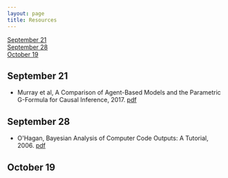 ```yaml
---
layout: page
title: Resources
---
```


[September 21](#sept21)  
[September 28](#sept28)  
[October 19](#oct19)

## September 21
<a id="sept21"></a>

  -  Murray et al, A Comparison of Agent-Based Models and the Parametric G-Formula for Causal Inference, 2017. [pdf](/SMWG/docs/papers/murray2017.pdf) 

## September 28
<a id="sept28"></a>

  -  O'Hagan, Bayesian Analysis of Computer Code Outputs: A Tutorial, 2006. [pdf](/SMWG/docs/papers/ohagan2006.pdf)

## October 19
<a id="oct19"></a>


